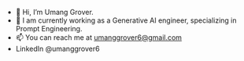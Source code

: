 - 👋 Hi, I’m Umang Grover.
- 👀 I am currently working as a Generative AI engineer, specializing in Prompt Engineering.
- 📫 You can reach me at umanggrover6@gmail.com
- LinkedIn @umanggrover6

<!---
umanggrover6/umanggrover6 is a ✨ special ✨ repository because its `README.md` (this file) appears on your GitHub profile.
You can click the Preview link to take a look at your changes.
--->
